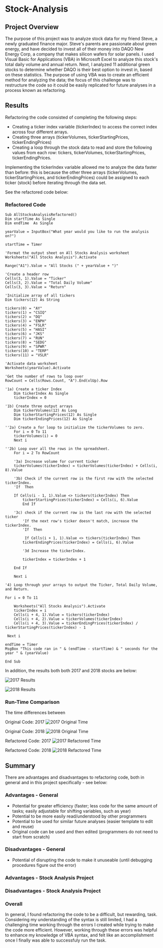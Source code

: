 # Stock-Analysis
## Project Overview
The purpose of this project was to analyze stock data for my friend Steve, a newly graduated finance major. Steve's parents are passionate about green energy, and have decided to invest all of their money into DAQO New Energy Corp, a company that makes silicon wafers for solar panels. I used Visual Basic for Applications (VBA) in Microsoft Excel to analyze this stock's total daily volume and annual return. Next, I analyzed 11 additional green stocks to determine whether DAQO is their best option to invest in, based on these statistics. The purpose of using VBA was to create an efficient method for analyzing the data; the focus of this challenge was to restructure the code so it could be easily replicated for future analyses in a process known as refactoring.
## Results
Refactoring the code consisted of completing the following steps:
- Creating a ticker index variable (tickerIndex) to access the correct index across four different arrays.
- Creating three arrays (tickerVolumes, tickerStartingPrices, tickerEndingPrices)
- Creating a loop through the stock data to read and store the following values from each row: tickers, tickerVolumes, tickerStartingPrices, tickerEndingPrices.

Implementing the tickerIndex variable allowed me to analyze the data faster than before: this is because the other three arrays (tickerVolumes, tickerStartingPrices, and tickerEndingPrices) could be assigned to each ticker (stock) before iterating through the data set.

See the refactored code below:

### Refactored Code

    Sub AllStocksAnalysisRefactored()
    Dim startTime As Single
    Dim endTime  As Single

    yearValue = InputBox("What year would you like to run the analysis on?")

    startTime = Timer
    
    'Format the output sheet on All Stocks Analysis worksheet
    Worksheets("All Stocks Analysis").Activate
    
    Range("A1").Value = "All Stocks (" + yearValue + ")"
    
    'Create a header row
    Cells(3, 1).Value = "Ticker"
    Cells(3, 2).Value = "Total Daily Volume"
    Cells(3, 3).Value = "Return"

    'Initialize array of all tickers
    Dim tickers(12) As String
    
    tickers(0) = "AY"
    tickers(1) = "CSIQ"
    tickers(2) = "DQ"
    tickers(3) = "ENPH"
    tickers(4) = "FSLR"
    tickers(5) = "HASI"
    tickers(6) = "JKS"
    tickers(7) = "RUN"
    tickers(8) = "SEDG"
    tickers(9) = "SPWR"
    tickers(10) = "TERP"
    tickers(11) = "VSLR"
    
    'Activate data worksheet
    Worksheets(yearValue).Activate
    
    'Get the number of rows to loop over
    RowCount = Cells(Rows.Count, "A").End(xlUp).Row
    
    '1a) Create a ticker Index
        Dim tickerIndex As Single
        tickerIndex = 0
        
    '1b) Create three output arrays
        Dim tickerVolumes(12) As Long
        Dim tickerStartingPrices(12) As Single
        Dim tickerEndingPrices(12) As Single
    
    ''2a) Create a for loop to initialize the tickerVolumes to zero.
        For i = 0 To 11
        tickerVolumes(i) = 0
        Next i
        
    ''2b) Loop over all the rows in the spreadsheet.
        For i = 2 To RowCount
    
        '3a) Increase volume for current ticker
        tickerVolumes(tickerIndex) = tickerVolumes(tickerIndex) + Cells(i, 8).Value
        
        '3b) Check if the current row is the first row with the selected tickerIndex.
        'If  Then

        If Cells(i - 1, 1).Value <> tickers(tickerIndex) Then
            tickerStartingPrices(tickerIndex) = Cells(i, 6).Value
            End If
            
        '3c) check if the current row is the last row with the selected ticker
            'If the next row's ticker doesn't match, increase the tickerIndex.
            'If  Then
            
             If Cells(i + 1, 1).Value <> tickers(tickerIndex) Then
            tickerEndingPrices(tickerIndex) = Cells(i, 6).Value

            '3d Increase the tickerIndex.
            
            tickerIndex = tickerIndex + 1
        
        End If
        
        Next i
    
    '4) Loop through your arrays to output the Ticker, Total Daily Volume, and Return.
    
    For i = 0 To 11
    
        Worksheets("All Stocks Analysis").Activate
        tickerIndex = i
        Cells(i + 4, 1).Value = tickers(tickerIndex)
        Cells(i + 4, 2).Value = tickerVolumes(tickerIndex)
        Cells(i + 4, 3).Value = tickerEndingPrices(tickerIndex) / tickerStartingPrices(tickerIndex) - 1
     
     Next i
     
    endTime = Timer
    MsgBox "This code ran in " & (endTime - startTime) & " seconds for the year " & (yearValue)
     
    End Sub

In addition, the results both both 2017 and 2018 stocks are below:

![2017 Results](https://github.com/marikachrisanthopoulos/Stock-Analysis/blob/main/Resources/VBA_Challenge_2017_Results.png)

![2018 Results](https://github.com/marikachrisanthopoulos/Stock-Analysis/blob/main/Resources/VBA_Challenge_2018_Results.png)

### Run-Time Comparison

The time differences between 

Original Code: 2017
![2017 Original Time](https://github.com/marikachrisanthopoulos/Stock-Analysis/blob/main/Resources/VBA_PreRefactored_2017.png)

Original Code: 2018
![2018 Original Time](https://github.com/marikachrisanthopoulos/Stock-Analysis/blob/main/Resources/VBA_PreRefactored_2018.png)

Refactored Code: 2017
![2017 Refactored Time](https://github.com/marikachrisanthopoulos/Stock-Analysis/blob/main/Resources/VBA_Challenge_2017.png)

Refactored Code: 2018
![2018 Refactored Time](https://github.com/marikachrisanthopoulos/Stock-Analysis/blob/main/Resources/VBA_Challenge_2018.png)

## Summary
There are advantages and disadvantages to refactoring code, both in general and in this project specifically - see below:
### Advantages - General
- Potential for greater efficiency (faster; less code for the same amount of tasks; easily adjustable for shifting variables, such as year)
- Potential to be more easily read/understood by other programmers
- Potential to be used for similar future analyses (easier template to edit and reuse)
- Original code can be used and then edited (programmers do not need to start from scratch)
### Disadvantages - General
- Potential of disrupting the code to make it unuseable (until debugging procedures figure out the error)
### Advantages - Stock Analysis Project
### Disadvantages - Stock Analysis Project
### Overall
In general, I found refactoring the code to be a difficult, but rewarding, task. Considering my understanding of the syntax is still limited, I had a challenging time working through the errors I created while trying to make the code more efficient. However, working through these errors was helpful to enhance my knowledge of VBA syntax, and felt like an accomplishment once I finally was able to successfuly run the task.
